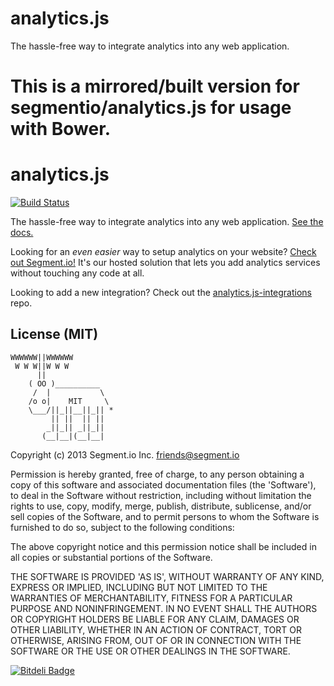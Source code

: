 analytics.js
============
The hassle-free way to integrate analytics into any web application. 

This is a mirrored/built version for segmentio/analytics.js for usage with Bower.
=======
# analytics.js

[![Build Status](https://travis-ci.org/segmentio/analytics.js.png?branch=master)](https://travis-ci.org/segmentio/analytics.js)

The hassle-free way to integrate analytics into any web application. [See the docs.](https://segment.io/libraries/analytics.js/)

Looking for an _even easier_ way to setup analytics on your website? [Check out Segment.io!](https://segment.io) It's our hosted solution that lets you add analytics services without touching any code at all.

Looking to add a new integration? Check out the [analytics.js-integrations](https://github.com/segmentio/analytics.js-integrations) repo.

## License (MIT)

```
WWWWWW||WWWWWW
 W W W||W W W
      ||
    ( OO )__________
     /  |           \
    /o o|    MIT     \
    \___/||_||__||_|| *
         || ||  || ||
        _||_|| _||_||
       (__|__|(__|__|
```

Copyright (c) 2013 Segment.io Inc. <friends@segment.io>

Permission is hereby granted, free of charge, to any person obtaining a copy of this software and associated documentation files (the 'Software'), to deal in the Software without restriction, including without limitation the rights to use, copy, modify, merge, publish, distribute, sublicense, and/or sell copies of the Software, and to permit persons to whom the Software is furnished to do so, subject to the following conditions:

The above copyright notice and this permission notice shall be included in all copies or substantial portions of the Software.

THE SOFTWARE IS PROVIDED 'AS IS', WITHOUT WARRANTY OF ANY KIND, EXPRESS OR IMPLIED, INCLUDING BUT NOT LIMITED TO THE WARRANTIES OF MERCHANTABILITY, FITNESS FOR A PARTICULAR PURPOSE AND NONINFRINGEMENT. IN NO EVENT SHALL THE AUTHORS OR COPYRIGHT HOLDERS BE LIABLE FOR ANY CLAIM, DAMAGES OR OTHER LIABILITY, WHETHER IN AN ACTION OF CONTRACT, TORT OR OTHERWISE, ARISING FROM, OUT OF OR IN CONNECTION WITH THE SOFTWARE OR THE USE OR OTHER DEALINGS IN THE SOFTWARE.

[![Bitdeli Badge](https://d2weczhvl823v0.cloudfront.net/segmentio/analytics.js/trend.png)](https://bitdeli.com/free "Bitdeli Badge")
